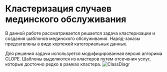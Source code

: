 # Кластеризация случаев мединского обслуживания

В данной работе рассматривается решается задача кластеризации и создания шаблонов мединского обслуживания. Наряд-заказы предсатвлены в виде кортежей категориальных данных.

Для решения задачи используется модифицированная версия алгорима CLOPE. Шаблоны выделяются из кластеров путем отсечения услуг, которые досточно редко в рамках кластера. 
![ClassDiagr](https://user-images.githubusercontent.com/57687004/196789680-c7ae200a-e8bb-489d-89bc-821fd062617a.png)
